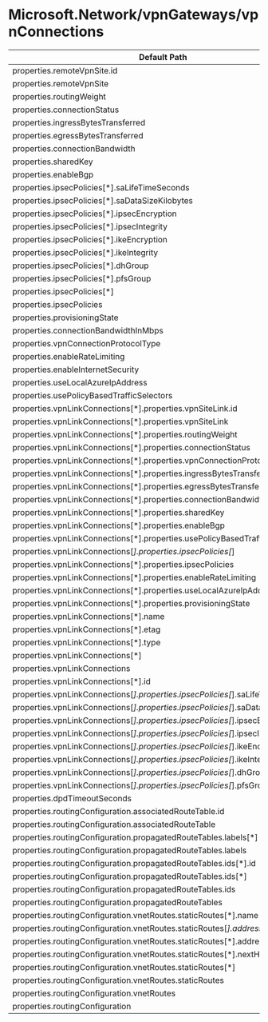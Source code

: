 # Microsoft.Network/vpnGateways/vpnConnections

| Default Path | Alias |
|---|---|
| properties.remoteVpnSite.id | Microsoft.Network/vpnGateways/vpnConnections/remoteVpnSite.id |
| properties.remoteVpnSite | Microsoft.Network/vpnGateways/vpnConnections/remoteVpnSite |
| properties.routingWeight | Microsoft.Network/vpnGateways/vpnConnections/routingWeight |
| properties.connectionStatus | Microsoft.Network/vpnGateways/vpnConnections/connectionStatus |
| properties.ingressBytesTransferred | Microsoft.Network/vpnGateways/vpnConnections/ingressBytesTransferred |
| properties.egressBytesTransferred | Microsoft.Network/vpnGateways/vpnConnections/egressBytesTransferred |
| properties.connectionBandwidth | Microsoft.Network/vpnGateways/vpnConnections/connectionBandwidth |
| properties.sharedKey | Microsoft.Network/vpnGateways/vpnConnections/sharedKey |
| properties.enableBgp | Microsoft.Network/vpnGateways/vpnConnections/enableBgp |
| properties.ipsecPolicies[*].saLifeTimeSeconds | Microsoft.Network/vpnGateways/vpnConnections/ipsecPolicies[*].saLifeTimeSeconds |
| properties.ipsecPolicies[*].saDataSizeKilobytes | Microsoft.Network/vpnGateways/vpnConnections/ipsecPolicies[*].saDataSizeKilobytes |
| properties.ipsecPolicies[*].ipsecEncryption | Microsoft.Network/vpnGateways/vpnConnections/ipsecPolicies[*].ipsecEncryption |
| properties.ipsecPolicies[*].ipsecIntegrity | Microsoft.Network/vpnGateways/vpnConnections/ipsecPolicies[*].ipsecIntegrity |
| properties.ipsecPolicies[*].ikeEncryption | Microsoft.Network/vpnGateways/vpnConnections/ipsecPolicies[*].ikeEncryption |
| properties.ipsecPolicies[*].ikeIntegrity | Microsoft.Network/vpnGateways/vpnConnections/ipsecPolicies[*].ikeIntegrity |
| properties.ipsecPolicies[*].dhGroup | Microsoft.Network/vpnGateways/vpnConnections/ipsecPolicies[*].dhGroup |
| properties.ipsecPolicies[*].pfsGroup | Microsoft.Network/vpnGateways/vpnConnections/ipsecPolicies[*].pfsGroup |
| properties.ipsecPolicies[*] | Microsoft.Network/vpnGateways/vpnConnections/ipsecPolicies[*] |
| properties.ipsecPolicies | Microsoft.Network/vpnGateways/vpnConnections/ipsecPolicies |
| properties.provisioningState | Microsoft.Network/vpnGateways/vpnConnections/provisioningState |
| properties.connectionBandwidthInMbps | Microsoft.Network/vpnGateways/vpnConnections/connectionBandwidthInMbps |
| properties.vpnConnectionProtocolType | Microsoft.Network/vpnGateways/vpnConnections/vpnConnectionProtocolType |
| properties.enableRateLimiting | Microsoft.Network/vpnGateways/vpnConnections/enableRateLimiting |
| properties.enableInternetSecurity | Microsoft.Network/vpnGateways/vpnConnections/enableInternetSecurity |
| properties.useLocalAzureIpAddress | Microsoft.Network/vpnGateways/vpnConnections/useLocalAzureIpAddress |
| properties.usePolicyBasedTrafficSelectors | Microsoft.Network/vpnGateways/vpnConnections/usePolicyBasedTrafficSelectors |
| properties.vpnLinkConnections[*].properties.vpnSiteLink.id | Microsoft.Network/vpnGateways/vpnConnections/vpnLinkConnections[*].vpnSiteLink.id |
| properties.vpnLinkConnections[*].properties.vpnSiteLink | Microsoft.Network/vpnGateways/vpnConnections/vpnLinkConnections[*].vpnSiteLink |
| properties.vpnLinkConnections[*].properties.routingWeight | Microsoft.Network/vpnGateways/vpnConnections/vpnLinkConnections[*].routingWeight |
| properties.vpnLinkConnections[*].properties.connectionStatus | Microsoft.Network/vpnGateways/vpnConnections/vpnLinkConnections[*].connectionStatus |
| properties.vpnLinkConnections[*].properties.vpnConnectionProtocolType | Microsoft.Network/vpnGateways/vpnConnections/vpnLinkConnections[*].vpnConnectionProtocolType |
| properties.vpnLinkConnections[*].properties.ingressBytesTransferred | Microsoft.Network/vpnGateways/vpnConnections/vpnLinkConnections[*].ingressBytesTransferred |
| properties.vpnLinkConnections[*].properties.egressBytesTransferred | Microsoft.Network/vpnGateways/vpnConnections/vpnLinkConnections[*].egressBytesTransferred |
| properties.vpnLinkConnections[*].properties.connectionBandwidth | Microsoft.Network/vpnGateways/vpnConnections/vpnLinkConnections[*].connectionBandwidth |
| properties.vpnLinkConnections[*].properties.sharedKey | Microsoft.Network/vpnGateways/vpnConnections/vpnLinkConnections[*].sharedKey |
| properties.vpnLinkConnections[*].properties.enableBgp | Microsoft.Network/vpnGateways/vpnConnections/vpnLinkConnections[*].enableBgp |
| properties.vpnLinkConnections[*].properties.usePolicyBasedTrafficSelectors | Microsoft.Network/vpnGateways/vpnConnections/vpnLinkConnections[*].usePolicyBasedTrafficSelectors |
| properties.vpnLinkConnections[*].properties.ipsecPolicies[*] | Microsoft.Network/vpnGateways/vpnConnections/vpnLinkConnections[*].ipsecPolicies[*] |
| properties.vpnLinkConnections[*].properties.ipsecPolicies | Microsoft.Network/vpnGateways/vpnConnections/vpnLinkConnections[*].ipsecPolicies |
| properties.vpnLinkConnections[*].properties.enableRateLimiting | Microsoft.Network/vpnGateways/vpnConnections/vpnLinkConnections[*].enableRateLimiting |
| properties.vpnLinkConnections[*].properties.useLocalAzureIpAddress | Microsoft.Network/vpnGateways/vpnConnections/vpnLinkConnections[*].useLocalAzureIpAddress |
| properties.vpnLinkConnections[*].properties.provisioningState | Microsoft.Network/vpnGateways/vpnConnections/vpnLinkConnections[*].provisioningState |
| properties.vpnLinkConnections[*].name | Microsoft.Network/vpnGateways/vpnConnections/vpnLinkConnections[*].name |
| properties.vpnLinkConnections[*].etag | Microsoft.Network/vpnGateways/vpnConnections/vpnLinkConnections[*].etag |
| properties.vpnLinkConnections[*].type | Microsoft.Network/vpnGateways/vpnConnections/vpnLinkConnections[*].type |
| properties.vpnLinkConnections[*] | Microsoft.Network/vpnGateways/vpnConnections/vpnLinkConnections[*] |
| properties.vpnLinkConnections | Microsoft.Network/vpnGateways/vpnConnections/vpnLinkConnections |
| properties.vpnLinkConnections[*].id | Microsoft.Network/vpnGateways/vpnConnections/vpnLinkConnections[*].id |
| properties.vpnLinkConnections[*].properties.ipsecPolicies[*].saLifeTimeSeconds | Microsoft.Network/vpnGateways/vpnConnections/vpnLinkConnections[*].ipsecPolicies[*].saLifeTimeSeconds |
| properties.vpnLinkConnections[*].properties.ipsecPolicies[*].saDataSizeKilobytes | Microsoft.Network/vpnGateways/vpnConnections/vpnLinkConnections[*].ipsecPolicies[*].saDataSizeKilobytes |
| properties.vpnLinkConnections[*].properties.ipsecPolicies[*].ipsecEncryption | Microsoft.Network/vpnGateways/vpnConnections/vpnLinkConnections[*].ipsecPolicies[*].ipsecEncryption |
| properties.vpnLinkConnections[*].properties.ipsecPolicies[*].ipsecIntegrity | Microsoft.Network/vpnGateways/vpnConnections/vpnLinkConnections[*].ipsecPolicies[*].ipsecIntegrity |
| properties.vpnLinkConnections[*].properties.ipsecPolicies[*].ikeEncryption | Microsoft.Network/vpnGateways/vpnConnections/vpnLinkConnections[*].ipsecPolicies[*].ikeEncryption |
| properties.vpnLinkConnections[*].properties.ipsecPolicies[*].ikeIntegrity | Microsoft.Network/vpnGateways/vpnConnections/vpnLinkConnections[*].ipsecPolicies[*].ikeIntegrity |
| properties.vpnLinkConnections[*].properties.ipsecPolicies[*].dhGroup | Microsoft.Network/vpnGateways/vpnConnections/vpnLinkConnections[*].ipsecPolicies[*].dhGroup |
| properties.vpnLinkConnections[*].properties.ipsecPolicies[*].pfsGroup | Microsoft.Network/vpnGateways/vpnConnections/vpnLinkConnections[*].ipsecPolicies[*].pfsGroup |
| properties.dpdTimeoutSeconds | Microsoft.Network/vpnGateways/vpnConnections/dpdTimeoutSeconds |
| properties.routingConfiguration.associatedRouteTable.id | Microsoft.Network/vpnGateways/vpnConnections/routingConfiguration.associatedRouteTable.id |
| properties.routingConfiguration.associatedRouteTable | Microsoft.Network/vpnGateways/vpnConnections/routingConfiguration.associatedRouteTable |
| properties.routingConfiguration.propagatedRouteTables.labels[*] | Microsoft.Network/vpnGateways/vpnConnections/routingConfiguration.propagatedRouteTables.labels[*] |
| properties.routingConfiguration.propagatedRouteTables.labels | Microsoft.Network/vpnGateways/vpnConnections/routingConfiguration.propagatedRouteTables.labels |
| properties.routingConfiguration.propagatedRouteTables.ids[*].id | Microsoft.Network/vpnGateways/vpnConnections/routingConfiguration.propagatedRouteTables.ids[*].id |
| properties.routingConfiguration.propagatedRouteTables.ids[*] | Microsoft.Network/vpnGateways/vpnConnections/routingConfiguration.propagatedRouteTables.ids[*] |
| properties.routingConfiguration.propagatedRouteTables.ids | Microsoft.Network/vpnGateways/vpnConnections/routingConfiguration.propagatedRouteTables.ids |
| properties.routingConfiguration.propagatedRouteTables | Microsoft.Network/vpnGateways/vpnConnections/routingConfiguration.propagatedRouteTables |
| properties.routingConfiguration.vnetRoutes.staticRoutes[*].name | Microsoft.Network/vpnGateways/vpnConnections/routingConfiguration.vnetRoutes.staticRoutes[*].name |
| properties.routingConfiguration.vnetRoutes.staticRoutes[*].addressPrefixes[*] | Microsoft.Network/vpnGateways/vpnConnections/routingConfiguration.vnetRoutes.staticRoutes[*].addressPrefixes[*] |
| properties.routingConfiguration.vnetRoutes.staticRoutes[*].addressPrefixes | Microsoft.Network/vpnGateways/vpnConnections/routingConfiguration.vnetRoutes.staticRoutes[*].addressPrefixes |
| properties.routingConfiguration.vnetRoutes.staticRoutes[*].nextHopIpAddress | Microsoft.Network/vpnGateways/vpnConnections/routingConfiguration.vnetRoutes.staticRoutes[*].nextHopIpAddress |
| properties.routingConfiguration.vnetRoutes.staticRoutes[*] | Microsoft.Network/vpnGateways/vpnConnections/routingConfiguration.vnetRoutes.staticRoutes[*] |
| properties.routingConfiguration.vnetRoutes.staticRoutes | Microsoft.Network/vpnGateways/vpnConnections/routingConfiguration.vnetRoutes.staticRoutes |
| properties.routingConfiguration.vnetRoutes | Microsoft.Network/vpnGateways/vpnConnections/routingConfiguration.vnetRoutes |
| properties.routingConfiguration | Microsoft.Network/vpnGateways/vpnConnections/routingConfiguration |

